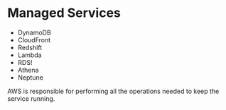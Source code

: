 # Managed Services

* DynamoDB
* CloudFront
* Redshift
* Lambda
* RDS!
* Athena
* Neptune

 AWS is responsible for performing all the operations needed to keep the service running.